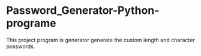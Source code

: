 # Password_Generator-Python-programe
This project program is generator generate the custom length and character posswords.
